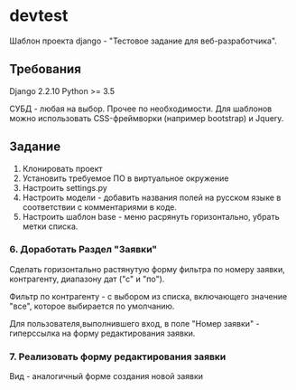 # devtest
Шаблон проекта django - "Тестовое задание для веб-разработчика".

## Требования
Django 2.2.10
Python >= 3.5

СУБД - любая на выбор.
Прочее по необходимости.
Для шаблонов можно использовать CSS-фреймворки (например bootstrap) и Jquery.

## Задание 
1. Клонировать проект
2. Установить требуемое ПО в виртуальное окружение
3. Настроить settings.py
4. Настроить модели - добавить названия полей на русском языке в соответствии с комментариями в коде.
5. Настроить шаблон base - меню расрянуть горизонтально, убрать метки списка.
###  6. Доработать Раздел "Заявки"
Сделать горизонтально растянутую форму фильтра по номеру заявки, контрагенту, диапазону дат ("с" и "по").

Фильтр по контрагенту - с выбором из списка, включающего значение "все", которое выбирается по умолчанию.

Для пользователя,выполнившего вход, в поле "Номер заявки" - гиперссылка на форму редактирования заявки.

### 7. Реализовать форму редактирования заявки
Вид - аналогичный форме создания новой заявки

